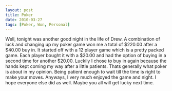 ```yaml
---
layout: post
title: Poker
date: 2010-03-27
tags: [Poker, Won, Personal]
---
```

Well, tonight was another good night in the life of Drew. A combination of luck
and changing up my poker game won me a total of $220.00 after a $40.00 buy in.
It started off with a 12 player game which is a pretty packed game. Each player
bought it with a $20.00 and had the option of buying in a second time for
another $20.00. Luckily I chose to buy in again because the hands kept coming
my way after a little patients. Thats generally what poker is about in my
opinion. Being patient enough to wait till the time is right to make your
moves. Anyways, I very much enjoyed the game and night. I hope everyone else
did as well. Maybe you all will get lucky next time.
